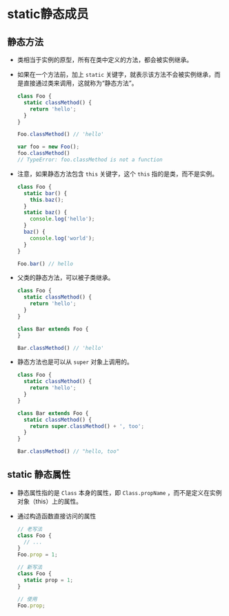 # static静态成员

## 静态方法

*   类相当于实例的原型，所有在类中定义的方法，都会被实例继承。

*   如果在一个方法前，加上 `static` 关键字，就表示该方法不会被实例继承，而是直接通过类来调用，这就称为“静态方法”。

    ```javascript
    class Foo {
      static classMethod() {
        return 'hello';
      }
    }

    Foo.classMethod() // 'hello'

    var foo = new Foo();
    foo.classMethod()
    // TypeError: foo.classMethod is not a function
    ```

*   注意，如果静态方法包含 `this` 关键字，这个 `this` 指的是类，而不是实例。

    ```javascript
    class Foo {
      static bar() {
        this.baz();
      }
      static baz() {
        console.log('hello');
      }
      baz() {
        console.log('world');
      }
    }

    Foo.bar() // hello
    ```

*   父类的静态方法，可以被子类继承。

    ```javascript
    class Foo {
      static classMethod() {
        return 'hello';
      }
    }

    class Bar extends Foo {
    }

    Bar.classMethod() // 'hello'
    ```

*   静态方法也是可以从 `super` 对象上调用的。

    ```javascript
    class Foo {
      static classMethod() {
        return 'hello';
      }
    }

    class Bar extends Foo {
      static classMethod() {
        return super.classMethod() + ', too';
      }
    }

    Bar.classMethod() // "hello, too"
    ```

## static 静态属性

*   静态属性指的是 `Class` 本身的属性，即 `Class.propName` ，而不是定义在实例对象（this）上的属性。

*   通过构造函数直接访问的属性

    ```javascript
    // 老写法
    class Foo {
      // ...
    }
    Foo.prop = 1;

    // 新写法
    class Foo {
      static prop = 1;
    }

    // 使用
    Foo.prop;
    ```
